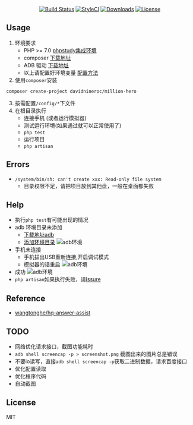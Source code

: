 <p align="center">
<a href="https://packagist.org/packages/davidnineroc/million-hreo"><img src="https://travis-ci.org/DavidNineRoc/million-hero.svg?branch=master" alt="Build Status"></a>
<a href="https://styleci.io/repos/117396091"><img src="https://styleci.io/repos/117396091/shield?branch=master" alt="StyleCI"></a>
<a href="https://packagist.org/packages/davidnineroc/million-hero"><img src="https://poser.pugx.org/davidnineroc/million-hero/downloads" alt="Downloads"></a>
<a href="https://packagist.org/packages/davidnineroc/million-hero"><img src="https://poser.pugx.org/davidnineroc/million-hero/license" alt="License"></a>
</p> 

## Usage
1. 环境要求
   * PHP >= 7.0 [phpstudy集成环境](http://www.phpstudy.net/)
   * composer [下载地址](http://www.phpcomposer.com/)
   * ADB 驱动 [下载地址](https://adb.clockworkmod.com/)
   * 以上请配置好环境变量 [配置方法](http://blog.shiguopeng.cn/article/10201.html)
2. 使用`composer`安装
```shell
composer create-project davidnineroc/million-hero
```
3. 按需配置`/config/*`下文件
4. 在根目录执行
    * 连接手机 (或者运行模拟器)
    * 测试运行环境(如果通过就可以正常使用了)
    * `php test`
    * 运行项目
    * `php artisan`
## Errors
* `/system/bin/sh: can't create xxx: Read-only file system`
    * 目录权限不足，请把项目放到其他盘，一般在桌面都失败
## Help
* 执行`php test`有可能出现的情况
* adb 环境目录未添加
    * [下载地址adb](https://adb.clockworkmod.com/)
    * [添加环境目录](http://blog.shiguopeng.cn/article/10201.html)
    ![adb环境](http://p2uena5sd.bkt.clouddn.com//million/env1.png)
* 手机未连接
    * 手机拔出USB重新连接,开启调试模式
    * 模拟器的话重启
    ![adb环境](http://p2uena5sd.bkt.clouddn.com//million/env2.png)
* 成功
    ![adb环境](http://p2uena5sd.bkt.clouddn.com//million/env4.png)
* `php artisan`如果执行失败，请[Issure](https://github.com/DavidNineRoc/million-hero/issues)    
## Reference
* [wangtonghe/hq-answer-assist](https://github.com/wangtonghe/hq-answer-assist)
## TODO
* 网络优化请求接口，截图功能耗时
* `adb shell screencap -p > screenshot.png` 截图出来的图片总是错误
* 不要io读写，直接`adb shell screencap -p`获取二进制数据，请求百度接口
* 优化配置读取
* 优化程序代码
* 自动截图    
## License
MIT